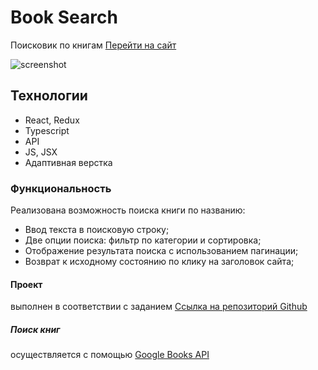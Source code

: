 # Book Search
Поисковик по книгам [Перейти на сайт](https://r2u1s.github.io/book-search/) 

![screenshot](https://github.com/R2u1s/react-burger/blob/main/src/images/gh-pages1.JPG)
## Технологии
* React, Redux
* Typescript
* API
* JS, JSX
* Адаптивная верстка
### Функциональность
Реализована возможность поиска книги по названию:
* Ввод текста в поисковую строку;
* Две опции поиска: фильтр по категории и сортировка;
* Отображение результата поиска с использованием пагинации;
* Возврат к исходному состоянию по клику на заголовок сайта;
#### Проект
выполнен в соответствии с заданием [Ссылка на репозиторий Github](https://github.com/fugr-ru/frontend-javascript-test-2)
##### Поиск книг
осуществляется с помощью [Google Books API](https://developers.google.com/books/docs/v1/using)
